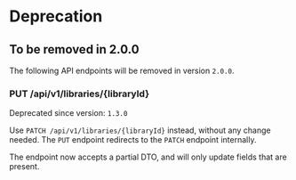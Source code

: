 # Deprecation


## To be removed in 2.0.0

The following API endpoints will be removed in version `2.0.0`.

### PUT /api/v1/libraries/\{libraryId}

Deprecated since version: `1.3.0`

Use `PATCH /api/v1/libraries/{libraryId}` instead, without any change needed. The `PUT` endpoint redirects to the `PATCH` endpoint internally.

The endpoint now accepts a partial DTO, and will only update fields that are present.